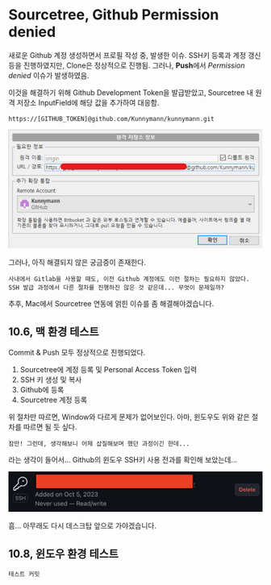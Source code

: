 # Sourcetree, Github Permission denied

새로운 Github 계정 생성하면서 프로필 작성 중, 발생한 이슈.
SSH키 등록과 계정 갱신 등을 진행하였지만, Clone은 정상적으로 진행됨.
그러나, **Push**에서 *Permission denied* 이슈가 발생하였음.

이것을 해결하기 위해 Github Development Token을 발급받았고, Sourcetree 내 원격 저장소 InputField에 해당 값을 추가하여 대응함.

```
https://[GITHUB_TOKEN]@github.com/Kunnymann/kunnymann.git
```

![sourcetree_remote_setting](./img/sourcetree_001.png)

그러나, 아직 해결되지 않은 궁금증이 존재한다.

```
사내에서 Gitlab을 사용할 때도, 이전 Github 계정에도 이런 절차는 필요하지 않았다.
SSH 발급 과정에서 다른 절차를 진행하진 않은 것 같은데... 무엇이 문제일까?
```

추후, Mac에서 Sourcetree 연동에 얽힌 이슈를 좀 해결해야겠습니다.

## 10.6, 맥 환경 테스트

Commit & Push 모두 정상적으로 진행되었다.

1. Sourcetree에 계정 등록 및 Personal Access Token 입력
2. SSH 키 생성 및 복사
3. Github에 등록
4. Sourcetree 계정 등록

위 절차만 따르면, Window와 다르게 문제가 없어보인다. 아마, 윈도우도 위와 같은 절차를 따르면 될 듯 싶다.

`잠만! 그런데, 생각해보니 어제 삽질해보며 했던 과정이긴 한데...`

라는 생각이 들어서... Github의 윈도우 SSH키 사용 전과를 확인해 보았는데...

![sourcetree_github_usage](./img/sourcetree_002.png)

흠... 아무래도 다시 데스크탑 앞으로 가야겠습니다.

## 10.8, 윈도우 환경 테스트

```
테스트 커밋
```